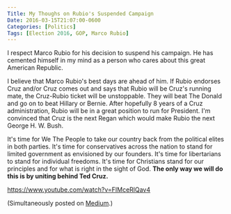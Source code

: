 ```yaml
---
Title: My Thoughs on Rubio's Suspended Campaign
Date: 2016-03-15T21:07:00-0600
Categories: [Politics]
Tags: [Election 2016, GOP, Marco Rubio]
---
```


I respect Marco Rubio for his decision to suspend his campaign. He has cemented
himself in my mind as a person who cares about this great American Republic.

I believe that Marco Rubio's best days are ahead of him. If Rubio endorses Cruz
and/or Cruz comes out and says that Rubio will be Cruz's running mate, the
Cruz-Rubio ticket will be unstoppable. They will beat The Donald and go on to
beat Hillary or Bernie. After hopefully 8 years of a Cruz administration, Rubio
will be in a great position to run for President. I'm convinced that Cruz is the
next Regan which would make Rubio the next George H. W. Bush.

It's time for We The People to take our country back from the political elites
in both parties. It's time for conservatives across the nation to stand for
limited government as envisioned by our founders. It's time for libertarians to
stand for individual freedoms. It's time for Christians stand for our principles
and for what is right in the sight of God. **The only way we will do this is by
uniting behind Ted Cruz.**

https://www.youtube.com/watch?v=FIMceRlQav4

(Simultaneously posted on
[Medium](https://medium.com/@sumner.evans/my-thoughts-on-rubio-s-suspended-campaign-c0793fb9b1ed#.gdqndc4sh).)
